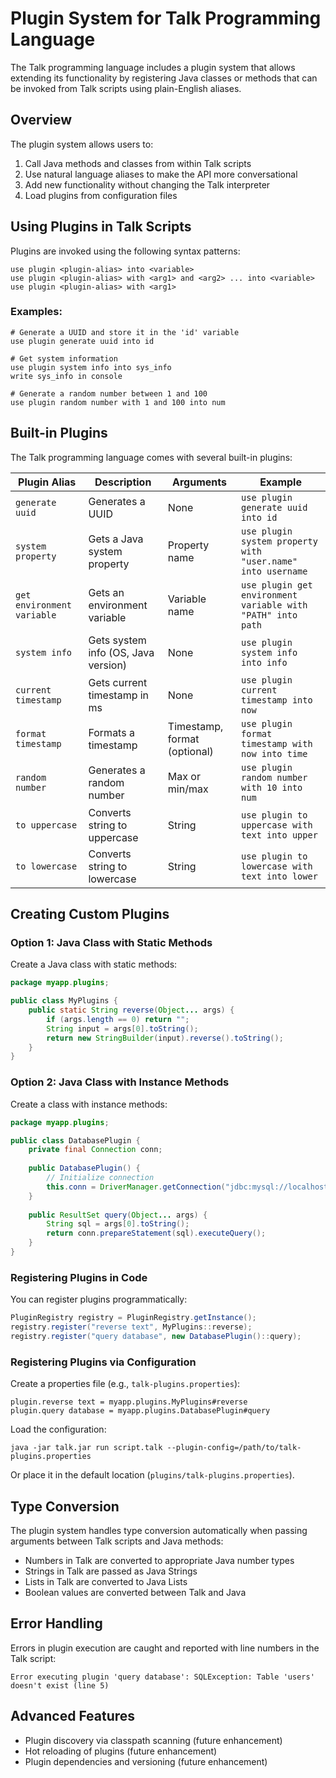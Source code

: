 # Plugin System for Talk Programming Language

The Talk programming language includes a plugin system that allows extending its functionality by registering Java classes or methods that can be invoked from Talk scripts using plain-English aliases.

## Overview

The plugin system allows users to:

1. Call Java methods and classes from within Talk scripts
2. Use natural language aliases to make the API more conversational
3. Add new functionality without changing the Talk interpreter
4. Load plugins from configuration files

## Using Plugins in Talk Scripts

Plugins are invoked using the following syntax patterns:

```
use plugin <plugin-alias> into <variable>
use plugin <plugin-alias> with <arg1> and <arg2> ... into <variable>
use plugin <plugin-alias> with <arg1>
```

### Examples:

```
# Generate a UUID and store it in the 'id' variable
use plugin generate uuid into id

# Get system information 
use plugin system info into sys_info
write sys_info in console

# Generate a random number between 1 and 100
use plugin random number with 1 and 100 into num
```

## Built-in Plugins

The Talk programming language comes with several built-in plugins:

| Plugin Alias | Description | Arguments | Example |
|-------------|-------------|-----------|---------|
| `generate uuid` | Generates a UUID | None | `use plugin generate uuid into id` |
| `system property` | Gets a Java system property | Property name | `use plugin system property with "user.name" into username` |
| `get environment variable` | Gets an environment variable | Variable name | `use plugin get environment variable with "PATH" into path` |
| `system info` | Gets system info (OS, Java version) | None | `use plugin system info into info` |
| `current timestamp` | Gets current timestamp in ms | None | `use plugin current timestamp into now` |
| `format timestamp` | Formats a timestamp | Timestamp, format (optional) | `use plugin format timestamp with now into time` |
| `random number` | Generates a random number | Max or min/max | `use plugin random number with 10 into num` |
| `to uppercase` | Converts string to uppercase | String | `use plugin to uppercase with text into upper` |
| `to lowercase` | Converts string to lowercase | String | `use plugin to lowercase with text into lower` |

## Creating Custom Plugins

### Option 1: Java Class with Static Methods

Create a Java class with static methods:

```java
package myapp.plugins;

public class MyPlugins {
    public static String reverse(Object... args) {
        if (args.length == 0) return "";
        String input = args[0].toString();
        return new StringBuilder(input).reverse().toString();
    }
}
```

### Option 2: Java Class with Instance Methods

Create a class with instance methods:

```java
package myapp.plugins;

public class DatabasePlugin {
    private final Connection conn;
    
    public DatabasePlugin() {
        // Initialize connection
        this.conn = DriverManager.getConnection("jdbc:mysql://localhost/mydb");
    }
    
    public ResultSet query(Object... args) {
        String sql = args[0].toString();
        return conn.prepareStatement(sql).executeQuery();
    }
}
```

### Registering Plugins in Code

You can register plugins programmatically:

```java
PluginRegistry registry = PluginRegistry.getInstance();
registry.register("reverse text", MyPlugins::reverse);
registry.register("query database", new DatabasePlugin()::query);
```

### Registering Plugins via Configuration

Create a properties file (e.g., `talk-plugins.properties`):

```properties
plugin.reverse text = myapp.plugins.MyPlugins#reverse
plugin.query database = myapp.plugins.DatabasePlugin#query
```

Load the configuration:

```
java -jar talk.jar run script.talk --plugin-config=/path/to/talk-plugins.properties
```

Or place it in the default location (`plugins/talk-plugins.properties`).

## Type Conversion

The plugin system handles type conversion automatically when passing arguments between Talk scripts and Java methods:

- Numbers in Talk are converted to appropriate Java number types
- Strings in Talk are passed as Java Strings
- Lists in Talk are converted to Java Lists
- Boolean values are converted between Talk and Java

## Error Handling

Errors in plugin execution are caught and reported with line numbers in the Talk script:

```
Error executing plugin 'query database': SQLException: Table 'users' doesn't exist (line 5)
```

## Advanced Features

- Plugin discovery via classpath scanning (future enhancement)
- Hot reloading of plugins (future enhancement)
- Plugin dependencies and versioning (future enhancement)
